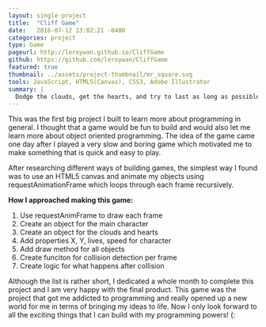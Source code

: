 ```yaml
---
layout: single-project
title:  "Cliff Game"
date:   2016-07-12 13:02:21 -0400
categories: project
type: Game
pageurl: http://leroywan.github.io/CliffGame
github: https://github.com/leroywan/CliffGame
featured: true
thumbnail: ../assets/project-thumbnail/mr_square.svg
tools: JavaScript, HTML5(Canvas), CSS3, Adobe Illustrator
summary: |
  Dodge the clouds, get the hearts, and try to last as long as possible down your freefall. The game starts with Mr.Square in the middle of a freefall and your objective is to dodge the clouds by using the arrow keys. Clouds and hearts are generated randomly and Mr.Square will fall faster and faster as the game progresses until he reaches terminal velocity. Distance and lives are recorded on the top of the screen so try to beat your own high score!
---
```

This was the first big project I built to learn more about programming in general. I thought that a game would be fun to build and would also let me learn more about object oriented programming. The idea of the game came one day after I played a very slow and boring game which motivated me to make something that is quick and easy to play. 

After researching different ways of building games, the simplest way I found was to use an HTML5 canvas and animate my objects using requestAnimationFrame which loops through each frame recursively.

<strong>How I approached making this game:</strong>

<ol>
	<li>Use requestAnimFrame to draw each frame</li>
	<li>Create an object for the main character</li>
	<li>Create an object for the clouds and hearts</li>
	<li>Add properties X, Y, lives, speed for character</li>
	<li>Add draw method for all objects</li>
	<li>Create funciton for collision detection per frame</li>
	<li>Create logic for what happens after collision</li>
</ol>


Although the list is rather short, I dedicated a whole month to complete this project and I am very happy with the final product. This game was the project that got me addicted to programming and really opened up a new world for me in terms of bringing my ideas to life. Now I only look forward to all the exciting things that I can build with my programming powers! (: